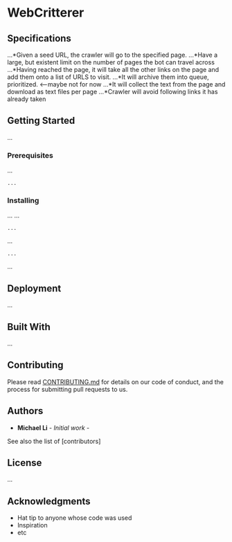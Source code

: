 # WebCritterer

## Specifications

...*Given a seed URL, the crawler will go to the specified page.
...*Have a large, but existent limit on the number of pages the bot can travel across
...*Having reached the page, it will take all the other links on the page and add them onto a list of URLS to visit.
...*It will archive them into queue, prioritized. <—maybe not for now
...*It will collect the text from the page and download as text files per page
...*Crawler will avoid following links it has already taken

## Getting Started

...

### Prerequisites

...

```
...
```

### Installing

...
...

```
...
```

...

```
...
```
...


## Deployment

...

## Built With

...

## Contributing

Please read [CONTRIBUTING.md](https://gist.github.com/PurpleBooth/b24679402957c63ec426) for details on our code of conduct, and the process for submitting pull requests to us.

## Authors

* **Michael Li** - *Initial work* -

See also the list of [contributors]

## License

...

## Acknowledgments

* Hat tip to anyone whose code was used
* Inspiration
* etc

